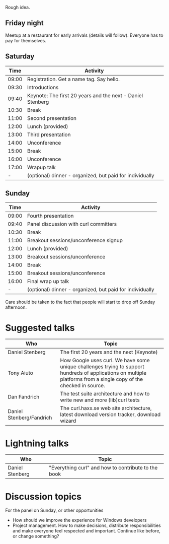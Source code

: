 Rough idea.

## Friday night

Meetup at a restaurant for early arrivals (details will follow). Everyone has to pay for themselves.

## Saturday

| Time | Activity |
|-------|----------|
| 09:00 | Registration. Get a name tag. Say hello.
| 09:30 | Introductions
| 09:40 | Keynote: The first 20 years and the next - Daniel Stenberg
| 10:30 | Break
| 11:00 | Second presentation
| 12:00 | Lunch (provided)
| 13:00 | Third presentation
| 14:00 | Unconference
| 15:00 | Break
| 16:00 | Unconference
| 17:00 | Wrapup talk
| -     | (optional) dinner - organized, but paid for individually

## Sunday

| Time | Activity |
|-------|----------|
| 09:00 | Fourth presentation
| 09:40 | Panel discussion with curl committers
| 10:30 | Break
| 11:00 | Breakout sessions/unconference signup
| 12:00 | Lunch (provided)
| 13:00 | Breakout sessions/unconference
| 14:00 | Break
| 15:00 | Breakout sessions/unconference
| 16:00 | Final wrap up talk
| -     | (optional) dinner - organized, but paid for individually

Care should be taken to the fact that people will start to drop off Sunday afternoon.

# Suggested talks

| Who | Topic |
|-----|-------|
| Daniel Stenberg | The first 20 years and the next (Keynote)
| Tony Aiuto | How Google uses curl. We have some unique challenges trying to support hundreds of applications on multiple platforms from a single copy of the checked in source.
| Dan Fandrich | The test suite architecture and how to write new and more (lib)curl tests
| Daniel Stenberg/Fandrich | The curl.haxx.se web site architecture, latest download version tracker, download wizard

# Lightning talks

| Who | Topic |
|-----|-------|
| Daniel Stenberg | "Everything curl" and how to contribute to the book

# Discussion topics

For the panel on Sunday, or other opportunities

 - How should we improve the experience for Windows developers
 - Project management. How to make decisions, distribute responsibilities and make everyone feel respected and important. Continue like before, or change something?
